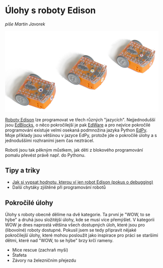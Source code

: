 # Úlohy s roboty Edison
_píše Martin Javorek_

![](edisoni.png)

[Roboty Edison](http://meetedison.com/) lze programovat ve třech různých "jazycích". Nejjednodušší jsou [EdBlocks](https://www.edblocksapp.com/), o něco pokročilejší je pak [EdWare](https://edwareapp.com/) a pro nejvíce pokročilé programování existuje velmi osekaná podmnožina jazyka Python [EdPy](http://edpyapp.com/). Moje příklady jsou většinou v jazyce EdPy, protože jde o pokročilé úlohy a s jednoduššími rozhraními jsem čas neztrácel. 

Roboti jsou tak pěkným můstkem, jak děti z blokového programování pomalu převést právě např. do Pythonu.

## Tipy a triky
* [Jak si vypsat hodnotu, kterou ví jen robot Edison (pokus o debugging)](radar/index.md)
* Další chytáky zjištěné při programování robotů

## Pokročilé úlohy
Úlohy s roboty obecně dělíme na dvě kategorie. Ta první je "WOW, to se hýbe" a druhá jsou složitější úlohy, kde se musí více přemýšlet. V kategorii WOW je dnes naprostá většina všech dostupných úloh, které jsou pro (libovolné) roboty dostupné. Pokusil jsem se tedy připravit nějaké pokročilejší úlohy, které mohou posloužit jako inspirace pro práci se staršími dětmi, které nad "WOW, to se hýbe" brzy krčí rameny.

* Mice rescue (zachraň myši)
* Štafeta
* Závory na železničním přejezdu
